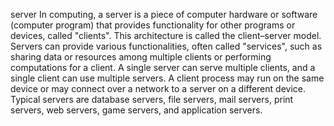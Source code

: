 server
	In computing, a server is a piece of computer hardware or software
	(computer program) that provides functionality for other programs or devices, called "clients".
	This architecture is called the client–server model. Servers can provide various functionalities,
	often called "services", such as sharing data or resources among multiple clients
	or performing computations for a client. A single server can serve multiple clients,
	and a single client can use multiple servers. A client process may run on the same device or
	may connect over a network to a server on a different device.
	Typical servers are database servers, file servers, mail servers, 
	print servers, web servers, game servers, and application servers.

